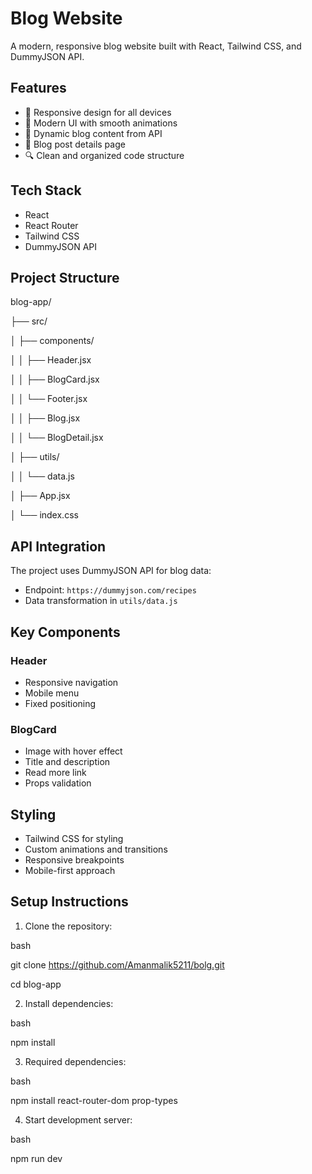 # Blog Website

A modern, responsive blog website built with React, Tailwind CSS, and DummyJSON API.

## Features

- 📱 Responsive design for all devices
- 🎨 Modern UI with smooth animations
- 🔄 Dynamic blog content from API
- 📑 Blog post details page
- 🔍 Clean and organized code structure

## Tech Stack

- React
- React Router
- Tailwind CSS
- DummyJSON API

## Project Structure
blog-app/

├── src/

│ ├── components/

│ │ ├── Header.jsx

│ │ ├── BlogCard.jsx

│ │ └── Footer.jsx

│ │ ├── Blog.jsx

│ │ └── BlogDetail.jsx

│ ├── utils/

│ │ └── data.js

│ ├── App.jsx

│ └── index.css

## API Integration

The project uses DummyJSON API for blog data:
- Endpoint: `https://dummyjson.com/recipes`
- Data transformation in `utils/data.js`

## Key Components

### Header
- Responsive navigation
- Mobile menu
- Fixed positioning

### BlogCard
- Image with hover effect
- Title and description
- Read more link
- Props validation

## Styling

- Tailwind CSS for styling
- Custom animations and transitions
- Responsive breakpoints
- Mobile-first approach

## Setup Instructions

1. Clone the repository:

bash

git clone https://github.com/Amanmalik5211/bolg.git

cd blog-app



2. Install dependencies:

bash

npm install


3. Required dependencies:

bash

npm install react-router-dom prop-types


4. Start development server:

bash

npm run dev